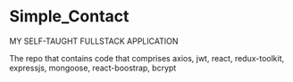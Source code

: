 # Simple_Contact
MY SELF-TAUGHT FULLSTACK APPLICATION

The repo that contains code that comprises axios, jwt, react, redux-toolkit, expressjs, mongoose, react-boostrap, bcrypt




